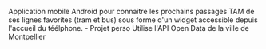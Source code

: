 Application mobile Android pour connaitre les prochains passages TAM de ses lignes favorites (tram et bus) sous forme d'un widget accessible depuis l'accueil du téélphone. - Projet perso
Utilise l'API Open Data de la ville de Montpellier
